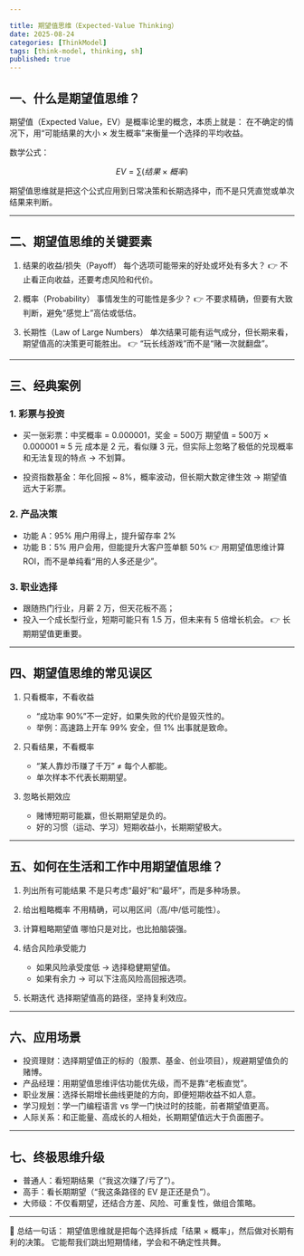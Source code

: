 ```yaml
---

title: 期望值思维（Expected-Value Thinking）
date: 2025-08-24
categories: [ThinkModel]
tags: [think-model, thinking, sh]
published: true
---
```



## 一、什么是期望值思维？

期望值（Expected Value，EV）是概率论里的概念，本质上就是：
在不确定的情况下，用“可能结果的大小 × 发生概率”来衡量一个选择的平均收益。

数学公式：

$$
EV = \sum (结果 \times 概率)
$$

期望值思维就是把这个公式应用到日常决策和长期选择中，而不是只凭直觉或单次结果来判断。

---

## 二、期望值思维的关键要素

1. 结果的收益/损失（Payoff）
   每个选项可能带来的好处或坏处有多大？
   👉 不止看正向收益，还要考虑风险和代价。

2. 概率（Probability）
   事情发生的可能性是多少？
   👉 不要求精确，但要有大致判断，避免“感觉上”高估或低估。

3. 长期性（Law of Large Numbers）
   单次结果可能有运气成分，但长期来看，期望值高的决策更可能胜出。
   👉 “玩长线游戏”而不是“赌一次就翻盘”。

---

## 三、经典案例

### 1. 彩票与投资

* 买一张彩票：中奖概率 = 0.000001，奖金 = 500万
  期望值 = 500万 × 0.000001 ≈ 5 元
  成本是 2 元，看似赚 3 元，但实际上忽略了极低的兑现概率和无法复现的特点 → 不划算。

* 投资指数基金：年化回报 \~ 8%，概率波动，但长期大数定律生效 → 期望值远大于彩票。

### 2. 产品决策

* 功能 A：95% 用户用得上，提升留存率 2%
* 功能 B：5% 用户会用，但能提升大客户签单额 50%
  👉 用期望值思维计算 ROI，而不是单纯看“用的人多还是少”。

### 3. 职业选择

* 跟随热门行业，月薪 2 万，但天花板不高；
* 投入一个成长型行业，短期可能只有 1.5 万，但未来有 5 倍增长机会。
  👉 长期期望值更重要。

---

## 四、期望值思维的常见误区

1. 只看概率，不看收益

   * “成功率 90%”不一定好，如果失败的代价是毁灭性的。
   * 举例：高速路上开车 99% 安全，但 1% 出事就是致命。

2. 只看结果，不看概率

   * “某人靠炒币赚了千万” ≠ 每个人都能。
   * 单次样本不代表长期期望。

3. 忽略长期效应

   * 赌博短期可能赢，但长期期望是负的。
   * 好的习惯（运动、学习）短期收益小，长期期望极大。

---

## 五、如何在生活和工作中用期望值思维？

1. 列出所有可能结果
   不是只考虑“最好”和“最坏”，而是多种场景。

2. 给出粗略概率
   不用精确，可以用区间（高/中/低可能性）。

3. 计算粗略期望值
   哪怕只是对比，也比拍脑袋强。

4. 结合风险承受能力

   * 如果风险承受度低 → 选择稳健期望值。
   * 如果有余力 → 可以下注高风险高回报选项。

5. 长期迭代
   选择期望值高的路径，坚持复利效应。

---

## 六、应用场景

* 投资理财：选择期望值正的标的（股票、基金、创业项目），规避期望值负的赌博。
* 产品经理：用期望值思维评估功能优先级，而不是靠“老板直觉”。
* 职业发展：选择长期增长曲线更陡的方向，即便短期收益不如人意。
* 学习规划：学一门编程语言 vs 学一门快过时的技能，前者期望值更高。
* 人际关系：和正能量、高成长的人相处，长期期望值远大于负面圈子。

---

## 七、终极思维升级

* 普通人：看短期结果（“我这次赚了/亏了”）。
* 高手：看长期期望（“我这条路径的 EV 是正还是负”）。
* 大师级：不仅看期望，还结合方差、风险、可重复性，做组合策略。

---

📌 总结一句话：
期望值思维就是把每个选择拆成「结果 × 概率」，然后做对长期有利的决策。
它能帮我们跳出短期情绪，学会和不确定性共舞。

